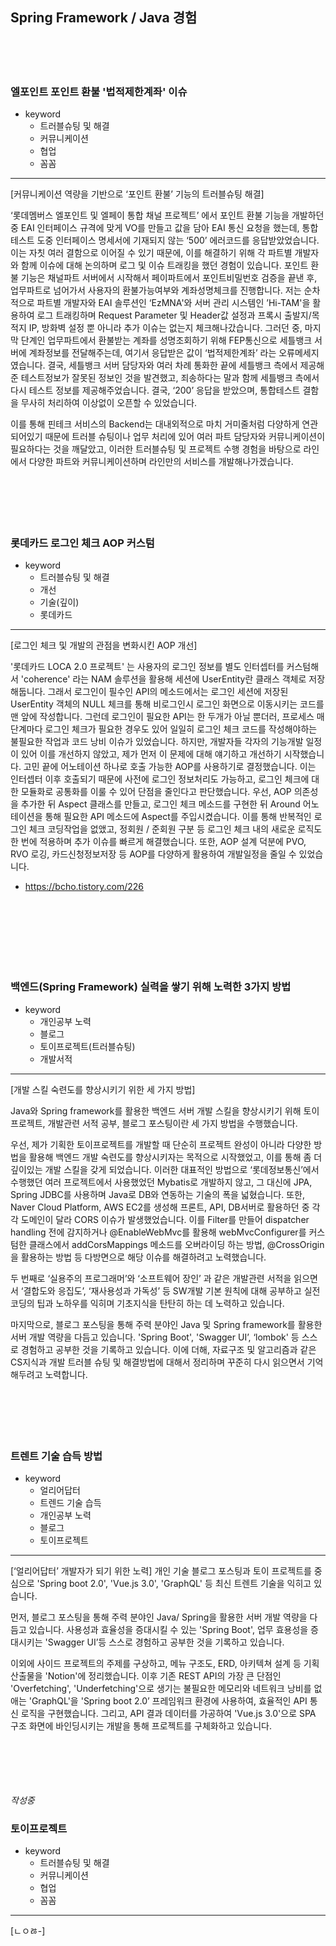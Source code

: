 ## Spring Framework / Java 경험
<br/>
<br/>
<br/>

### 엘포인트 포인트 환불 '법적제한계좌' 이슈

-   keyword
    -   트러블슈팅 및 해결
    -   커뮤니케이션
    -   협업
    -   꼼꼼

<hr/>


[커뮤니케이션 역량을 기반으로 ‘포인트 환불’ 기능의 트러블슈팅 해결]

 ‘롯데멤버스 엘포인트 및 엘페이 통합 채널 프로젝트’ 에서 포인트 환불 기능을 개발하던 중 EAI 인터페이스 규격에 맞게 VO를 만들고 값을 담아 EAI 통신 요청을 했는데, 통합테스트 도중 인터페이스 명세서에 기재되지 않는 ‘500’ 에러코드를 응답받았었습니다. 이는 자칫 여러 결함으로 이어질 수 있기 때문에, 이를 해결하기 위해 각 파트별 개발자와 함께 이슈에 대해 논의하며 로그 및 이슈 트래킹을 했던 경험이 있습니다. 
 포인트 환불 기능은 채널파트 서버에서 시작해서 페이파트에서 포인트비밀번호 검증을 끝낸 후, 업무파트로 넘어가서 사용자의 환불가능여부와 계좌성명체크를 진행합니다. 저는 순차적으로 파트별 개발자와 EAI 솔루션인 ‘EzMNA'와 서버 관리 시스템인 ’Hi-TAM'을 활용하여 로그 트래킹하며 Request Parameter 및 Header값 설정과 프록시 출발지/목적지 IP, 방화벽 설정 뿐 아니라 추가 이슈는 없는지 체크해나갔습니다. 그러던 중, 마지막 단계인 업무파트에서 환불받는 계좌를 성명조회하기 위해 FEP통신으로 세틀뱅크 서버에 계좌정보를 전달해주는데, 여기서 응답받은 값이 ‘법적제한계좌’ 라는 오류메세지 였습니다. 결국, 세틀뱅크 서버 담당자와 여러 차례 통화한 끝에 세틀뱅크 측에서 제공해준 테스트정보가 잘못된 정보인 것을 발견했고, 죄송하다는 말과 함께 세틀뱅크 측에서 다시 테스트 정보를 제공해주었습니다. 결국, ‘200’ 응답을 받았으며, 통합테스트 결함을 무사히 처리하여 이상없이 오픈할 수 있었습니다.

이를 통해 핀테크 서비스의 Backend는 대내외적으로 마치 거미줄처럼 다양하게 연관되어있기 때문에 트러블 슈팅이나 업무 처리에 있어 여러 파트 담당자와 커뮤니케이션이 필요하다는 것을 깨달았고, 이러한 트러블슈팅 및 프로젝트 수행 경험을 바탕으로 라인에서 다양한 파트와 커뮤니케이션하며 라인만의 서비스를 개발해나가겠습니다.
<br/>
<br/>
<br/>
<br/>
<br/>
<br/>

### 롯데카드 로그인 체크 AOP 커스텀

-   keyword
    -   트러블슈팅 및 해결
    -   개선
    -   기술(깊이)
    -   롯데카드

<hr/>


[로그인 체크 및 개발의 관점을 변화시킨 AOP 개선]

'롯데카드 LOCA 2.0 프로젝트' 는 사용자의 로그인 정보를 별도 인터셉터를 커스텀해서 'coherence' 라는 NAM 솔루션을 활용해 세션에 UserEntity란 클래스 객체로 저장해둡니다. 그래서 로그인이 필수인 API의 메소드에서는 로그인 세션에 저장된 UserEntity 객체의 NULL 체크를 통해 비로그인시 로그인 화면으로 이동시키는 코드를 맨 앞에 작성합니다. 그런데 로그인이 필요한 API는 한 두개가 아닐 뿐더러, 프로세스 매 단계마다 로그인 체크가 필요한 경우도 있어 일일히 로그인 체크 코드를 작성해야하는 불필요한 작업과 코드 낭비 이슈가 있었습니다. 하지만, 개발자들 각자의 기능개발 일정이 있어 이를 개선하지 않았고, 제가 먼저 이 문제에 대해 얘기하고 개선하기 시작했습니다.
고민 끝에 어노테이션 하나로 호출 가능한 AOP를 사용하기로 결정했습니다. 이는 인터셉터 이후 호출되기 때문에 사전에 로그인 정보처리도 가능하고, 로그인 체크에 대한 모듈화로 공통화를 이룰 수 있어 단점을 줄인다고 판단했습니다.
우선, AOP 의존성을 추가한 뒤 Aspect 클래스를 만들고, 로그인 체크 메소드를 구현한 뒤 Around 어노테이션을 통해 필요한 API 메소드에 Aspect를 주입시켰습니다.
이를 통해 반복적인 로그인 체크 코딩작업을 없앴고, 정회원 / 준회원 구분 등 로그인 체크 내의 새로운 로직도 한 번에 적용하며 추가 이슈를 빠르게 해결했습니다. 또한, AOP 설계 덕분에 PVO, RVO 로깅, 카드신청정보저장 등 AOP를 다양하게 활용하여 개발일정을 줄일 수 있었습니다. 

- https://bcho.tistory.com/226
<br/>
<br/>
<br/>
<br/>
<br/>
<br/>

### 백엔드(Spring Framework) 실력을 쌓기 위해 노력한 3가지 방법

-   keyword
    -   개인공부 노력
    -   블로그
    -   토이프로젝트(트러블슈팅)
    -   개발서적

<hr/>


[개발 스킬 숙련도를 향상시키기 위한 세 가지 방법]

Java와 Spring framework를 활용한 백엔드 서버 개발 스킬을 향상시키기 위해 토이프로젝트, 개발관련 서적 공부, 블로그 포스팅이란 세 가지 방법을 수행했습니다.

 우선, 제가 기획한 토이프로젝트를 개발할 때 단순히 프로젝트 완성이 아니라 다양한 방법을 활용해 백엔드 개발 숙련도를 향상시키자는 목적으로 시작했었고, 이를 통해 좀 더 깊이있는 개발 스킬을 갖게 되었습니다. 이러한 대표적인 방법으로 ‘롯데정보통신’에서 수행했던 여러 프로젝트에서 사용했었던 Mybatis로 개발하지 않고, 그 대신에 JPA, Spring JDBC를 사용하며 Java로 DB와 연동하는 기술의 폭을 넓혔습니다. 또한, Naver Cloud Platform, AWS EC2를 생성해 프론트, API, DB서버로 활용하던 중 각각 도메인이 달라 CORS 이슈가 발생했었습니다. 이를 Filter를 만들어 dispatcher handling 전에 감지하거나 @EnableWebMvc를  활용해 webMvcConfigurer를 커스텀한 클래스에서 addCorsMappings 메소드를 오버라이딩 하는 방법, @CrossOrigin을 활용하는 방법 등 다방면으로 해당 이슈를 해결하려고 노력했습니다.

두 번째로 ‘실용주의 프로그래머’와 ‘소프트웨어 장인’ 과 같은 개발관련 서적을 읽으면서 ‘결합도와 응집도’, ‘재사용성과 가독성’ 등 SW개발 기본 원칙에 대해 공부하고 실전코딩의 팁과 노하우를 익히며 기초지식을 탄탄히 하는 데 노력하고 있습니다.

마지막으로, 블로그 포스팅을 통해 주력 분야인 Java 및 Spring framework를 활용한 서버 개발 역량을 다듬고 있습니다. 'Spring Boot', 'Swagger UI’, ‘lombok' 등 스스로 경험하고 공부한 것을 기록하고 있습니다. 이에 더해, 자료구조 및 알고리즘과 같은 CS지식과 개발 트러블 슈팅 및 해결방법에 대해서 정리하며 꾸준히 다시 읽으면서 기억해두려고 노력합니다.
<br/>
<br/>
<br/>
<br/>
<br/>
<br/>

### 트렌트 기술 습득 방법

-   keyword
    -   얼리어답터
    -   트렌드 기술 습득
    -   개인공부 노력
    -   블로그
    -   토이프로젝트

<hr/>


[‘얼리어답터’ 개발자가 되기 위한 노력]
개인 기술 블로그 포스팅과 토이 프로젝트를 중심으로 'Spring boot 2.0', 'Vue.js 3.0', 'GraphQL' 등 최신 트렌트 기술을 익히고 있습니다. 

먼저, 블로그 포스팅을 통해 주력 분야인 Java/ Spring을 활용한 서버 개발 역량을 다듬고 있습니다. 사용성과 효율성을 증대시킬 수 있는 'Spring Boot', 업무 효용성을 증대시키는 'Swagger UI’등 스스로 경험하고 공부한 것을 기록하고 있습니다.

이외에 사이드 프로젝트의 주제를 구상하고, 메뉴 구조도, ERD, 아키텍쳐 설계 등 기획 산출물을 'Notion'에 정리했습니다. 이후 기존 REST API의 가장 큰 단점인 'Overfetching', 'Underfetching'으로 생기는 불필요한 메모리와 네트워크 낭비를 없애는 'GraphQL'을 'Spring boot 2.0’ 프레임워크 환경에 사용하여, 효율적인 API 통신 로직을 구현했습니다. 그리고, API 결과 데이터를 가공하여 'Vue.js 3.0'으로 SPA 구조 화면에 바인딩시키는 개발을 통해 프로젝트를 구체화하고 있습니다.
<br/>
<br/>
<br/>
<br/>
<br/>
<br/>

*작성중*
<br/>

### 토이프로젝트

-   keyword
    -   트러블슈팅 및 해결
    -   커뮤니케이션
    -   협업
    -   꼼꼼

<hr/>


[ㄴㅇㅀ-]
<br/>
<br/>
<br/>
<br/>
<br/>
<br/>

